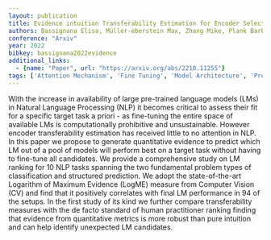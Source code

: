 ```yaml
---
layout: publication
title: Evidence intuition Transferability Estimation for Encoder Selection
authors: Bassignana Elisa, Müller-eberstein Max, Zhang Mike, Plank Barbara
conference: "Arxiv"
year: 2022
bibkey: bassignana2022evidence
additional_links:
  - {name: "Paper", url: "https://arxiv.org/abs/2210.11255"}
tags: ['Attention Mechanism', 'Fine Tuning', 'Model Architecture', 'Pretraining Methods', 'Survey Paper', 'Training Techniques']
---
```

With the increase in availability of large pre-trained language models (LMs) in Natural Language Processing (NLP) it becomes critical to assess their fit for a specific target task a priori - as fine-tuning the entire space of available LMs is computationally prohibitive and unsustainable. However encoder transferability estimation has received little to no attention in NLP. In this paper we propose to generate quantitative evidence to predict which LM out of a pool of models will perform best on a target task without having to fine-tune all candidates. We provide a comprehensive study on LM ranking for 10 NLP tasks spanning the two fundamental problem types of classification and structured prediction. We adopt the state-of-the-art Logarithm of Maximum Evidence (LogME) measure from Computer Vision (CV) and find that it positively correlates with final LM performance in 94 of the setups. In the first study of its kind we further compare transferability measures with the de facto standard of human practitioner ranking finding that evidence from quantitative metrics is more robust than pure intuition and can help identify unexpected LM candidates.

